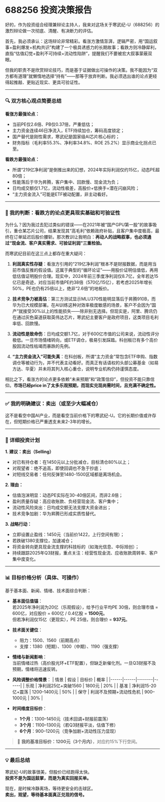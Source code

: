 # 688256 投资决策报告

好的，作为投资组合经理兼辩论主持人，我来对这场关于寒武纪-U（688256）的激烈辩论做一次彻底、清醒、有决断力的评估。

首先，我必须承认：这场辩论非常精彩。看涨方激情澎湃，逻辑严密，用“国运叙事+盈利爆发+机构共识”构建了一个极具诱惑力的长期故事；看跌方则冷静犀利，直指“估值幻觉+盈利不可持续+流动性陷阱”，提醒我们不要被宏大叙事蒙蔽双眼。

但我的职责不是欣赏辩论技巧，而是基于证据做出可操作的决策。我不能因为“双方都有道理”就懒惰地选择“持有”——那等于放弃判断。我必须选出谁的论点更经得起推敲、更贴近现实、更具可验证性。

---

### 🔍 双方核心观点简要总结

**看涨方最强论点：**
- 当前PE仅2.6倍、PB仅0.37倍，严重低估；
- 主力资金连续46日净流入，ETF持续加仓，筹码高度锁定；
- 国产替代是刚性需求，寒武纪是国家级AI芯片核心标的；
- 财务指标（毛利率55.3%、净利率34.8%、ROE 25.2%）显示商业化拐点已至。

**看跌方最强论点：**
- 所谓“219亿净利润”是倒推出来的幻想，2024年实际利润仅约15亿，动态PE超80倍；
- 性能落后于华为昇腾，客户集中、回款慢、现金流为负；
- 日均成交额仅1.7亿，流动性极差，高股价+低换手=潜在闪崩风险；
- “主力资金流入”可能是ETF被动配置，非主动看好。

---

### 🧠 我的判断：看跌方的论点更具现实基础和可验证性

为什么？因为我过去犯过类似的错误——在2021年被“国产GPU第一股”的故事吸引，重仓某芯片公司，结果发现其“高毛利”依赖政府补贴，且客户集中度极高，最终在订单延迟后股价腰斩。那次教训让我明白：**再动人的战略叙事，也必须通过“现金流、客户真实需求、可验证利润”三重检验。**

而寒武纪目前在这三点上都存在重大疑问：

1. **利润真实性存疑**：看涨方引用的“219亿净利润”根本不是财报数据，而是用当前市值反推的假设值。这属于典型的“循环论证”——用股价证明估值低，再用低估值证明股价合理。现实中，2024年前三季度净利润仅8.7亿，全年若达15亿已是奇迹，对应当前市值PE约38倍（570亿/15亿），若考虑2025年增长50%，PE也仍有25倍以上，绝非“2.6倍”的地板价。

2. **技术竞争力被高估**：第三方测试显示MLU370性能明显落后于昇腾910B，而华为已大规模部署。在AI训练这种对效率极度敏感的场景，客户不会因为“国产”就接受30%以上的性能损失——除非别无选择。但现实是，阿里、腾讯仍在通过灰色渠道获取英伟达芯片，寒武纪主要客户是政府项目，这类项目毛利率低、回款慢。

3. **流动性是致命伤**：日均成交额1.7亿，对于600亿市值的公司来说，流动性评分极低。一旦市场情绪转向，或ETF调仓，极易引发踩踏。科创板已有多个高价股因流动性枯竭而暴跌的先例。

4. **“主力资金流入”可能失真**：在科创板，所谓“主力资金”常包含ETF申购、指数调仓等被动行为，并不代表主动看好。而真正有话语权的头部公募基金（如易方达、华夏）并未将其列入核心重仓，说明专业机构仍持谨慎态度。

相比之下，看涨方的论点更多依赖“未来预期”和“政策信仰”，但投资不能只靠信仰。**市场已经price in了太多乐观预期，而现实兑现尚需时间，且充满不确定性。**

---

### ✅ 我的明确建议：**卖出（或至少大幅减仓）**

这不是看空中国AI产业，而是看空当前价格下的寒武纪-U。它的长期价值或许存在，但短期价格已严重透支未来2-3年的增长。

---

### 📌 详细投资计划

**1. 建议：卖出（Selling）**  
- 对已有持仓者：在1450元以上分批减仓，目标清仓80%以上；  
- 对观望者：绝不追高，即使回调也不急于抄底；  
- 对短线交易者：任何反弹至1480-1500区域都是离场机会。

**2. 理由：**  
- 估值泡沫明显：动态PE实际在30-40倍区间，而非2.6倍；  
- 盈利质量存疑：高应收账款、负经营现金流、客户集中；  
- 流动性风险突出：日均成交额无法支撑大资金进出；  
- 技术竞争加剧：华为昇腾已形成实质性替代。

**3. 战略行动：**  
- 立即设置止盈线：1450元（当前价1422，上行空间有限）；  
- 若跌破1380支撑位，加速减仓；  
- 将资金转向更具现金流支撑的科技标的（如海光信息、中际旭创）；  
- 持续跟踪2025年Q3财报，重点关注：经营性现金流、应收账款周转率、客户集中度变化。

---

### 📊 目标价格分析（具体、可操作）

基于基本面、新闻、情绪、技术面综合判断：

- **基本面估值锚**：  
  若2025年净利润为20亿（乐观假设），给予行业平均PE 30倍，则合理市值 = 600亿，对应股价 = 600亿 / 0.4亿股 = **1500元**。  
  但若净利润仅15亿（更现实），PE 25倍，则合理价 = **937元**。

- **技术面关键位**：  
  - 阻力：1500、1560（前期高点）  
  - 支撑：1380（短期）、1300（中期）、1190（强支撑）

- **情绪与新闻影响**：  
  当前情绪过热（高价股光环+ETF配置），但缺乏新催化剂。一旦Q3财报不及预期，情绪将迅速反转。

- **风险调整价格情景**：
  | 情景 | 假设 | 目标价 | 概率 |
  |------|------|--------|------|
  | 乐观 | 净利润25亿+突破1560 | 1800元 | 20% |
  | 基准 | 净利润15-20亿+震荡 | 1200–1400元 | 50% |
  | 保守 | 利润不及预期+流动性危机 | 900–1000元 | 30% |

- **时间维度目标价**：
  - **1个月**：1300–1450元（技术回调+财报前震荡）  
  - **3个月**：1100–1300元（若Q3财报平淡，估值下修）  
  - **6个月**：900–1200元（竞争加剧+流动性压力显现）

> 🎯 **我的基准目标价：1200元（3个月内）**，对应约15%下行空间。

---

### 💡 最后总结

寒武纪-U的故事很美，但股价已经跑得太快。  
**投资不是为国运鼓掌，而是为真实回报买单。**

现在，是时候冷静离场，等待更安全的击球区。  
**卖出，观望，等待基本面真正兑现的信号。**